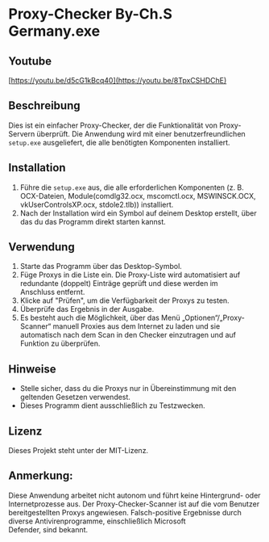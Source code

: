 # Proxy-Checker By-Ch.S Germany.exe

## Youtube
[https://youtu.be/d5cG1kBcq40](https://youtu.be/8TpxCSHDChE)

## Beschreibung
Dies ist ein einfacher Proxy-Checker, der die Funktionalität von Proxy-Servern überprüft. Die Anwendung wird mit einer benutzerfreundlichen `setup.exe` ausgeliefert, die alle benötigten Komponenten installiert.

## Installation
1. Führe die `setup.exe` aus, die alle erforderlichen Komponenten (z. B. OCX-Dateien, Module(comdlg32.ocx, mscomctl.ocx, MSWINSCK.OCX, vkUserControlsXP.ocx, stdole2.tlb)) installiert.
2. Nach der Installation wird ein Symbol auf deinem Desktop erstellt, über das du das Programm direkt starten kannst.

## Verwendung
1. Starte das Programm über das Desktop-Symbol.
2. Füge Proxys in die Liste ein.
   Die Proxy-Liste wird automatisiert auf redundante (doppelt) Einträge geprüft und diese werden im Anschluss entfernt.
3. Klicke auf "Prüfen", um die Verfügbarkeit der Proxys zu testen.
4. Überprüfe das Ergebnis in der Ausgabe.
5. Es besteht auch die Möglichkeit, über das Menü „Optionen“/„Proxy-Scanner“ manuell Proxies aus dem Internet zu laden und sie automatisch nach dem Scan in den Checker einzutragen und auf Funktion zu überprüfen.

## Hinweise
- Stelle sicher, dass du die Proxys nur in Übereinstimmung mit den geltenden Gesetzen verwendest.
- Dieses Programm dient ausschließlich zu Testzwecken.

## Lizenz
Dieses Projekt steht unter der MIT-Lizenz. 

## Anmerkung:
Diese Anwendung arbeitet nicht autonom und führt keine Hintergrund- oder Internetprozesse aus. Der Proxy-Checker-Scanner ist auf die vom Benutzer bereitgestellten Proxys angewiesen.  Falsch-positive Ergebnisse durch diverse Antivirenprogramme, einschließlich Microsoft Defender, sind bekannt.
